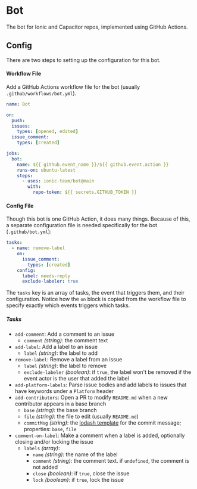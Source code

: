# Bot

The bot for Ionic and Capacitor repos, implemented using GitHub Actions.

## Config

There are two steps to setting up the configuration for this bot.

#### Workflow File

Add a GitHub Actions workflow file for the bot (usually `.github/workflows/bot.yml`).

```yml
name: Bot

on:
  push:
  issues:
    types: [opened, edited]
  issue_comment:
    types: [created]

jobs:
  bot:
    name: ${{ github.event_name }}/${{ github.event.action }}
    runs-on: ubuntu-latest
    steps:
      - uses: ionic-team/bot@main
        with:
          repo-token: ${{ secrets.GITHUB_TOKEN }}
```

#### Config File

Though this bot is one GitHub Action, it does many things. Because of this, a separate configuration file is needed specifically for the bot (`.github/bot.yml`):

```yml
tasks:
  - name: remove-label
    on:
      issue_comment:
        types: [created]
    config:
      label: needs-reply
      exclude-labeler: true
```

The `tasks` key is an array of tasks, the event that triggers them, and their configuration. Notice how the `on` block is copied from the workflow file to specify exactly which events triggers which tasks.

##### Tasks

- `add-comment`: Add a comment to an issue
  - `comment` _(string)_: the comment text
- `add-label`: Add a label to an issue
  - `label` _(string)_: the label to add
- `remove-label`: Remove a label from an issue
  - `label` _(string)_: the label to remove
  - `exclude-labeler` _(boolean)_: if `true`, the label won't be removed if the event actor is the user that added the label
- `add-platform-labels`: Parse issue bodies and add labels to issues that have keywords under a `Platform` header
- `add-contributors`: Open a PR to modify `README.md` when a new contributor appears in a base branch
  - `base` _(string)_: the base branch
  - `file` _(string)_: the file to edit (usually `README.md`)
  - `commitMsg` _(string)_: the [lodash template](https://lodash.com/docs#template) for the commit message; properties: `base`, `file`
- `comment-on-label`: Make a comment when a label is added, optionally closing and/or locking the issue
  - `labels` _(array)_:
    - `name` _(string)_: the name of the label
    - `comment` _(string)_: the comment text. if `undefined`, the comment is not added
    - `close` _(boolean)_: if `true`, close the issue
    - `lock` _(boolean)_: if `true`, lock the issue
